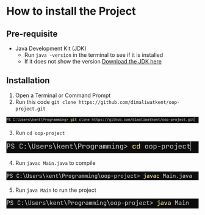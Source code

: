 # How to install the Project

## Pre-requisite

- Java Development Kit (JDK)
    - Run `java -version` in the terminal to see if it is installed
    - If it does not show the version [Download the JDK here](https://www.oracle.com/java/technologies/downloads/)

## Installation

1. Open a Terminal or Command Prompt
2. Run this code `git clone https://github.com/dimaliwatkent/oop-project.git`

![](docs/2.png)

3. Run `cd oop-project`

![](docs/3.png)

4. Run `javac Main.java` to compile

![](docs/4.png)

5. Run `java Main` to run the project

![](docs/5.png)
